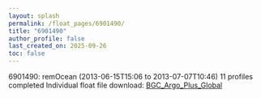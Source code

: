 ```yaml
---
layout: splash
permalink: /float_pages/6901490/
title: "6901490"
author_profile: false
last_created_on: 2025-09-26
toc: false
---
```

 
6901490: remOcean (2013-06-15T15:06 to 2013-07-07T10:46)
11 profiles completed
Individual float file download: [BGC_Argo_Plus_Global](https://ftp.soest.hawaii.edu/bgc_argo_plus/Individual_Floats/outliers_removed/6901490_Sprof_processed.nc)
